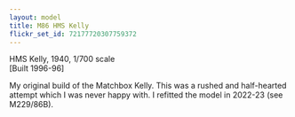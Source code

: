 ```yaml
---
layout: model
title: M86 HMS Kelly
flickr_set_id: 72177720307759372
---
```


HMS Kelly, 1940, 1/700 scale  
[Built 1996-96]

My original build of the Matchbox Kelly.
This was a rushed and half-hearted attempt which I was never happy with. I refitted the model in 2022-23 (see M229/86B).


